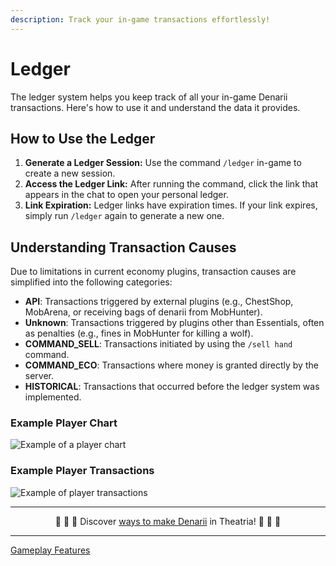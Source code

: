 ```yaml
---
description: Track your in-game transactions effortlessly!
---
```


# Ledger

The ledger system helps you keep track of all your in-game Denarii transactions. Here's how to use it and understand the data it provides.

## How to Use the Ledger

1. **Generate a Ledger Session:** Use the command `/ledger` in-game to create a new session.
2. **Access the Ledger Link:** After running the command, click the link that appears in the chat to open your personal ledger.
3. **Link Expiration:** Ledger links have expiration times. If your link expires, simply run `/ledger` again to generate a new one.

## Understanding Transaction Causes

Due to limitations in current economy plugins, transaction causes are simplified into the following categories:

- **API**: Transactions triggered by external plugins (e.g., ChestShop, MobArena, or receiving bags of denarii from MobHunter).
- **Unknown**: Transactions triggered by plugins other than Essentials, often as penalties (e.g., fines in MobHunter for killing a wolf).
- **COMMAND_SELL**: Transactions initiated by using the `/sell hand` command.
- **COMMAND_ECO**: Transactions where money is granted directly by the server.
- **HISTORICAL**: Transactions that occurred before the ledger system was implemented.

### Example Player Chart

![Example of a player chart](<../.gitbook/assets/image (2).png>)

### Example Player Transactions

![Example of player transactions](<../.gitbook/assets/image (8).png>)

---

<p align="center">🤑 🤑 🤑 Discover <a href="./ways-to-make-denarii.md">ways to make Denarii</a> in Theatria! 🤑 🤑 🤑</p>

---

[Gameplay Features](../README.md)